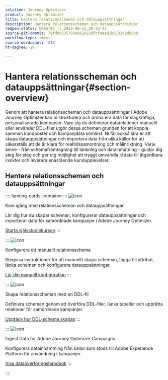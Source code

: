 ```yaml
---
solution: Journey Optimizer
product: Journey Optimizer
title: Hantera relationsscheman och datauppsättningar
description: Hantera relationsscheman och datauppsättningar
redpen-status: CREATED_||_2025-08-11_20-23-42
source-git-commit: 79fdb9535703e961922dfcfaaad1b6731d2d88c0
workflow-type: tm+mt
source-wordcount: '216'
ht-degree: 1%

---
```



# Hantera relationsscheman och datauppsättningar{#section-overview}

Genom att hantera relationsscheman och datauppsättningar i Adobe Journey Optimizer kan ni strukturera och ordna era data för slagkraftiga, personaliserade kampanjer. Vare sig du definierar datarelationer manuellt eller använder DDL-filer utgör dessa scheman grunden för att koppla samman kundposter och kampanjdata sömlöst. Ni får också lära er att skapa datauppsättningar och importera data från olika källor för att säkerställa att de är klara för realtidssamordning och målinriktning. Varje ämne - från schemaframtagning till länkning och datainmatning - guidar dig steg för steg och ger dig möjlighet att tryggt omvandla rådata till åtgärdbara insikter och leverera enastående kundupplevelser.

## Hantera relationsscheman och datauppsättningar

:::: landing-cards-container
:::
![icon](https://cdn.experienceleague.adobe.com/icons/circle-play.svg?lang=sv-SE)

Kom igång med relationsscheman och datauppsättningar

Lär dig hur du skapar scheman, konfigurerar datauppsättningar och importerar data för samordnade kampanjer i Adobe Journey Optimizer.

[Starta självstudiekursen](../using/orchestrated/gs-schemas.md)
:::

:::
![icon](https://cdn.experienceleague.adobe.com/icons/list-check.svg?lang=sv-SE)

Konfigurera ett manuellt relationsschema

Stegvisa instruktioner för att manuellt skapa scheman, lägga till attribut, länka scheman och konfigurera datauppsättningar.

[Lär dig manuell konfiguration](../using/orchestrated/manual-schema.md)
:::

:::
![icon](https://cdn.experienceleague.adobe.com/icons/code-branch.svg?lang=sv-SE)

Skapa relationsscheman med en DDL-fil

Definiera scheman genom att överföra DDL-filer, länka tabeller och upprätta relationer för samordnade kampanjer.

[Upptäck hur DDL-schema skapas](../using/orchestrated/file-upload-schema.md)
:::

:::
![icon](https://cdn.experienceleague.adobe.com/icons/gear.svg?lang=sv-SE)

Ingest Data for Adobe Journey Optimizer Campaigns

Konfigurera datainhämtning från källor som stöds till Adobe Experience Platform för användning i kampanjer.

[Visa dataöverföringshandbok](../using/orchestrated/ingest-data.md)
:::

::::
